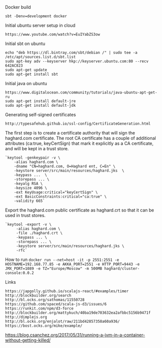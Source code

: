 
Docker build

    
    sbt -Denv=development docker

Initial ubuntu server setup in cloud

    https://www.youtube.com/watch?v=EuIYabZS3ow

Initial sbt on ubuntu 
    
    echo "deb https://dl.bintray.com/sbt/debian /" | sudo tee -a /etc/apt/sources.list.d/sbt.list
    sudo apt-key adv --keyserver hkp://keyserver.ubuntu.com:80 --recv 642AC823
    sudo apt-get update
    sudo apt-get install sbt

Initial java on ubuntu

    https://www.digitalocean.com/community/tutorials/java-ubuntu-apt-get-ru
    sudo apt-get install default-jre
    sudo apt-get install default-jdk
    
    
Generating self-signed certificates

    http://typesafehub.github.io/ssl-config/CertificateGeneration.html

The first step is to create a certificate authority that will sign the haghard.com certificate. The root CA certificate has a couple of additional attributes (ca:true, keyCertSign) that mark it explicitly as a CA certificate, and will be kept in a trust store.        
    
    `keytool -genkeypair -v \
        -alias haghard.com \
        -dname "CN=haghard.com, O=Haghard ent, C=En" \
        -keystore server/src/main/resources/haghard.jks  \
        -keypass ...  \
        -storepass ... \
        -keyalg RSA \
        -keysize 4096 \
        -ext KeyUsage:critical="keyCertSign" \
        -ext BasicConstraints:critical="ca:true" \
        -validity 665`

Export the haghard.com public certificate as haghard.crt so that it can be used in trust stores.

	`keytool -export -v \
         -alias haghard.com \
         -file ./haghard.crt \
         -keypass ... \
         -storepass ... \
         -keystore server/src/main/resources/haghard.jks \
         -rfc`	  
	  
How to run
  `docker run --net=host -it -p 2551:2551 -e HOSTNAME=192.168.77.85 -e AKKA_PORT=2551 -e HTTP_PORT=9443 -e JMX_PORT=1089 -e TZ="Europe/Moscow" -m 500MB haghard/cluster-console:0.0.2`
	  
Links
    
    https://japgolly.github.io/scalajs-react/#examples/timer
    http://blockbuilder.org/search
    http://bl.ocks.org/sathomas/11550728
    https://github.com/spaced/scala-js-d3/issues/6
    https://runkit.com/npm/d3-force    
    http://blockbuilder.org/mattykuch/40ba19de703632ea2afbbc5156b9471f    
    http://dimplejs.org        
    http://bl.ocks.org/enjalot/raw/211bd42857358a60a936/
    https://bost.ocks.org/mike/example/

https://blog.csanchez.org/2017/05/31/running-a-jvm-in-a-container-without-getting-killed/